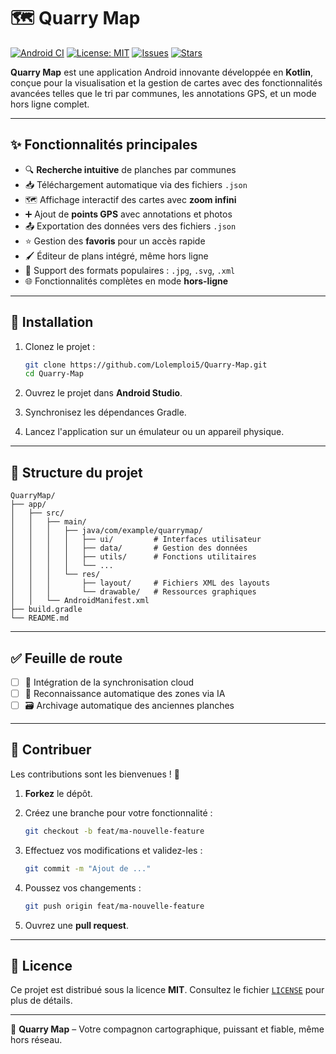 # 🗺️ Quarry Map

[![Android CI](https://github.com/Lolemploi5/Quarry-Map/actions/workflows/android.yml/badge.svg)](https://github.com/Lolemploi5/Quarry-Map/actions/workflows/android.yml)
[![License: MIT](https://img.shields.io/badge/License-MIT-yellow.svg)](LICENSE)
[![Issues](https://img.shields.io/github/issues/Lolemploi5/Quarry-Map)](https://github.com/Lolemploi5/Quarry-Map/issues)
[![Stars](https://img.shields.io/github/stars/Lolemploi5/Quarry-Map?style=social)](https://github.com/Lolemploi5/Quarry-Map)

**Quarry Map** est une application Android innovante développée en **Kotlin**, conçue pour la visualisation et la gestion de cartes avec des fonctionnalités avancées telles que le tri par communes, les annotations GPS, et un mode hors ligne complet.

---

## ✨ Fonctionnalités principales

- 🔍 **Recherche intuitive** de planches par communes
- 📥 Téléchargement automatique via des fichiers `.json`
- 🗺️ Affichage interactif des cartes avec **zoom infini**
- ➕ Ajout de **points GPS** avec annotations et photos
- 📤 Exportation des données vers des fichiers `.json`
- ⭐ Gestion des **favoris** pour un accès rapide
- 🖌️ Éditeur de plans intégré, même hors ligne
- 📄 Support des formats populaires : `.jpg`, `.svg`, `.xml`
- 🌐 Fonctionnalités complètes en mode **hors-ligne**

---

## 🚀 Installation

1. Clonez le projet :

   ```bash
   git clone https://github.com/Lolemploi5/Quarry-Map.git
   cd Quarry-Map
   ```

2. Ouvrez le projet dans **Android Studio**.
3. Synchronisez les dépendances Gradle.
4. Lancez l'application sur un émulateur ou un appareil physique.

---

## 📂 Structure du projet

```
QuarryMap/
├── app/
│   ├── src/
│   │   ├── main/
│   │   │   ├── java/com/example/quarrymap/
│   │   │   │   ├── ui/         # Interfaces utilisateur
│   │   │   │   ├── data/       # Gestion des données
│   │   │   │   ├── utils/      # Fonctions utilitaires
│   │   │   │   └── ...
│   │   │   └── res/
│   │   │       ├── layout/     # Fichiers XML des layouts
│   │   │       └── drawable/   # Ressources graphiques
│   │   └── AndroidManifest.xml
├── build.gradle
└── README.md
```

---

## ✅ Feuille de route

- [ ] 📡 Intégration de la synchronisation cloud
- [ ] 🧠 Reconnaissance automatique des zones via IA
- [ ] 🗃️ Archivage automatique des anciennes planches

---

## 🤝 Contribuer

Les contributions sont les bienvenues ! 🎉

1. **Forkez** le dépôt.
2. Créez une branche pour votre fonctionnalité :

   ```bash
   git checkout -b feat/ma-nouvelle-feature
   ```

3. Effectuez vos modifications et validez-les :

   ```bash
   git commit -m "Ajout de ..."
   ```

4. Poussez vos changements :

   ```bash
   git push origin feat/ma-nouvelle-feature
   ```

5. Ouvrez une **pull request**.

---

## 📜 Licence

Ce projet est distribué sous la licence **MIT**. Consultez le fichier [`LICENSE`](LICENSE) pour plus de détails.

---

🌟 **Quarry Map** – Votre compagnon cartographique, puissant et fiable, même hors réseau.

